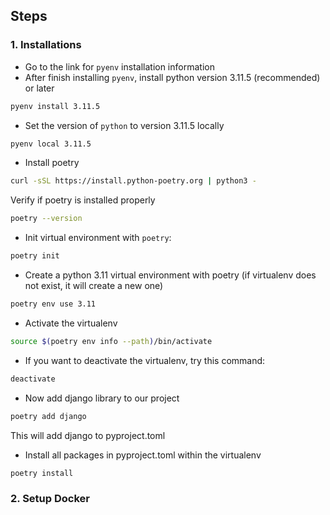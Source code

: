 ## Steps
### 1. Installations
- Go to the link for `pyenv` installation information [](https://github.com/pyenv/pyenv#unixmacos)
- After finish installing `pyenv`, install python version 3.11.5 (recommended) or later
```bash
pyenv install 3.11.5
```
- Set the version of `python` to version 3.11.5 locally
```bash
pyenv local 3.11.5
```
- Install poetry
```bash
curl -sSL https://install.python-poetry.org | python3 -
```
Verify if poetry is installed properly
```bash
poetry --version
```
- Init virtual environment with `poetry`:
```bash
poetry init
```
- Create a python 3.11 virtual environment with poetry (if virtualenv does not exist, it will create a new one)
```bash
poetry env use 3.11
```
- Activate the virtualenv
```bash
source $(poetry env info --path)/bin/activate
```
- If you want to deactivate the virtualenv, try this command:
```bash
deactivate
```
- Now add django library to our project
```bash
poetry add django
```
This will add django to pyproject.toml
- Install all packages in pyproject.toml within the virtualenv
```bash
poetry install
```

### 2. Setup Docker
